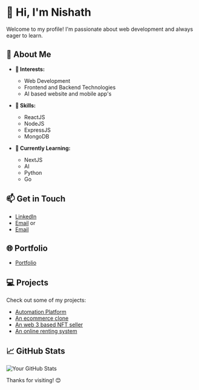 # 👋 Hi, I'm **Nishath** 

Welcome to my profile! I'm passionate about web development and always eager to learn.

## 🚀 About Me
- **👀 Interests:** 
  - Web Development
  - Frontend and Backend Technologies
  - AI based website and mobile app's
 
- **🎄 Skills:**
  - ReactJS
  - NodeJS
  - ExpressJS
  - MongoDB

- **🌱 Currently Learning:**
  - NextJS
  - AI
  - Python
  - Go

## 📫 Get in Touch
- [LinkedIn](https://www.linkedin.com/in/mohamed-nishath-m-049516191/)
- [Email](mailto:nishathmohamed01@gmail.com) or 
- [Email](mailto:nishathmohamed786@gmail.com)

## 🌐 Portfolio
- [Portfolio](https://nishaths-portfolio.netlify.app)

## 💻 Projects
Check out some of my projects:
- [Automation Platform](https://github.com/nich-nichy/nizzie-dev)
- [An ecommerce clone](https://github.com/nich-nichy/Amazonclone-react-firebase)
- [An web 3 based NFT seller](https://github.com/nich-nichy/Crypto-merchendise)
- [An online renting system](https://github.com/nich-nichy/FSD61WD-T-VehicleRentalSystem-Frontend)

## 📈 GitHub Stats
![Your GitHub Stats](https://github-readme-stats.vercel.app/api?username=nich-nichy&show_icons=true&theme=radical)

Thanks for visiting! 😊


<!---
nich-nichy/nich-nichy is a ✨ special ✨ repository because its `README.md` (this file) appears on your GitHub profile.
You can click the Preview link to take a look at your changes.
--->
